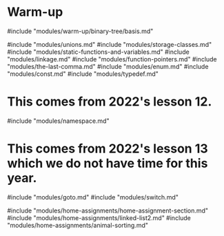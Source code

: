 # Warm-up
#include "modules/warm-up/binary-tree/basis.md"

#include "modules/unions.md"
#include "modules/storage-classes.md"
#include "modules/static-functions-and-variables.md"
#include "modules/linkage.md"
#include "modules/function-pointers.md"
#include "modules/the-last-comma.md"
#include "modules/enum.md"
#include "modules/const.md"
#include "modules/typedef.md"

# This comes from 2022's lesson 12.
#include "modules/namespace.md"
# This comes from 2022's lesson 13 which we do not have time for this year.
#include "modules/goto.md"
#include "modules/switch.md"

#include "modules/home-assignments/home-assignment-section.md"
#include "modules/home-assignments/linked-list2.md"
#include "modules/home-assignments/animal-sorting.md"
